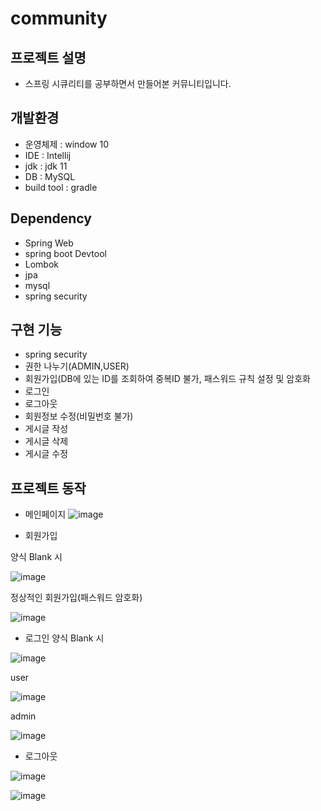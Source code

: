 # community

## 프로젝트 설명
- 스프링 시큐리티를 공부하면서 만들어본 커뮤니티입니다.

## 개발환경
- 운영체제 : window 10
- IDE : Intellij
- jdk : jdk 11
- DB : MySQL
- build tool : gradle

## Dependency
- Spring Web
- spring boot Devtool
- Lombok
- jpa
- mysql
- spring security

## 구현 기능
- spring security
- 권한 나누기(ADMIN,USER)
- 회원가입(DB에 있는 ID를 조회하여 중복ID 불가, 패스워드 규칙 설정 및 암호화
- 로그인
- 로그아웃
- 회원정보 수정(비밀번호 불가)
- 게시글 작성
- 게시글 삭제
- 게시글 수정


## 프로젝트 동작
- 메인페이지
![image](https://user-images.githubusercontent.com/63235483/194684302-1e344504-5a81-4012-8928-b3c38d10a5cc.png)

- 회원가입

양식 Blank 시

![image](https://user-images.githubusercontent.com/63235483/194684344-aca44b55-6214-4d58-9a0f-477e337d6dc8.png)

정상적인 회원가입(패스워드 암호화)

![image](https://user-images.githubusercontent.com/63235483/194684398-7fe88420-1240-4874-9cdc-ff2ad0c78388.png)

- 로그인
양식 Blank 시

![image](https://user-images.githubusercontent.com/63235483/194684419-e8ac48c5-c530-4235-972d-6efb2d3ef73a.png)

user

![image](https://user-images.githubusercontent.com/63235483/194684433-b115fc5b-f55c-4088-a39c-06fc212c1578.png)

admin

![image](https://user-images.githubusercontent.com/63235483/194684480-f05aea05-7072-4e26-a183-36aa78d90c93.png)

- 로그아웃

![image](https://user-images.githubusercontent.com/63235483/194684460-4fd72bfa-16ca-4bb2-a70c-edd76a7f2220.png)

![image](https://user-images.githubusercontent.com/63235483/194684526-4ecbd409-4a78-4cd0-ab51-71df6d499fc0.png)


